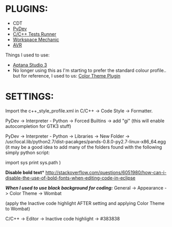 # PLUGINS:

* CDT
* [PyDev](http://pydev.org/manual_101_install.html)
* [C/C++ Tests Runner](https://github.com/xgsa/cdt-tests-runner/wiki/Tutorial)
* [Workspace Mechanic](http://code.google.com/a/eclipselabs.org/p/workspacemechanic/)
* [AVR](http://avr-eclipse.sourceforge.net/updatesite)

Things I used to use:
* [Aptana Studio 3](http://www.aptana.com/products/studio3/download)
* No longer using this as I'm starting to prefer the standard colour profile.. 
  but for reference, I used to us: [Color Theme Plugin](http://marketplace.eclipse.org/content/eclipse-color-theme)


# SETTINGS:

Import the c++_style_profile.xml in C/C++ -> Code Style -> Formatter.

PyDev -> Interpreter - Python -> Forced Builtins -> add "gi"  (this will enable autocompletion for GTK3 stuff)

PyDev -> Interpreter - Python -> Libraries -> New Folder -> /usr/local.lib/python2.7/dist-pacakges/pands-0.8.0-py2.7-linux-x86_64.egg
(it may be a good idea to add many of the folders found with the following simply python script:

import sys
print sys.path
)

**Disable bold text***
http://stackoverflow.com/questions/6051980/how-can-i-disable-the-use-of-bold-fonts-when-editing-code-in-eclipse

***When I used to use black background for coding:***
General -> Appearance -> Color Theme -> Wombat

(apply the Inactive code highlight AFTER setting and applying Color Theme to Wombat)

C/C++ -> Editor -> Inactive code highlight -> #383838
